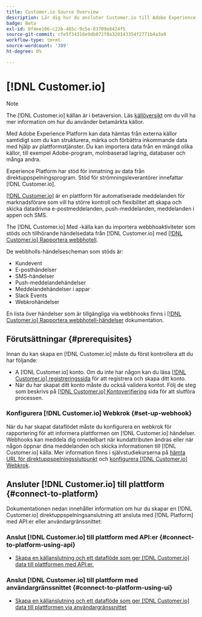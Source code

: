 ```yaml
---
title: Customer.io Source Overview
description: Lär dig hur du ansluter Customer.io till Adobe Experience Platform med hjälp av API:er eller användargränssnittet genom att utnyttja webbhooks
badge: Beta
exl-id: 0f4ee106-c22b-465c-9c5e-83709e8424f5
source-git-commit: cfe5f34316e9db072f0a320143354f2771b4a3a9
workflow-type: tm+mt
source-wordcount: '389'
ht-degree: 0%

---
```


# [!DNL Customer.io]

>[!NOTE]
>
>The [!DNL Customer.io] källan är i betaversion. Läs [källöversikt](../../home.md#terms-and-conditions) om du vill ha mer information om hur du använder betamärkta källor.

Med Adobe Experience Platform kan data hämtas från externa källor samtidigt som du kan strukturera, märka och förbättra inkommande data med hjälp av plattformstjänster. Du kan importera data från en mängd olika källor, till exempel Adobe-program, molnbaserad lagring, databaser och många andra.

Experience Platform har stöd för inmatning av data från direktuppspelningsprogram. Stöd för strömningsleverantörer innefattar [!DNL Customer.io].

[[!DNL Customer.io]](https://customer.io/) är en plattform för automatiserade meddelanden för marknadsförare som vill ha större kontroll och flexibilitet att skapa och skicka datadrivna e-postmeddelanden, push-meddelanden, meddelanden i appen och SMS.

The [!DNL Customer.io] Med -källa kan du importera webbhoaktiviteter som stöds och tillhörande händelsedata från [!DNL Customer.io] med [[!DNL Customer.io] Rapportera webbhotell](https://customer.io/docs/api/webhooks/).

De webbholls-händelsescheman som stöds är:

* Kundevent
* E-posthändelser
* SMS-händelser
* Push-meddelandehändelser
* Meddelandehändelser i appar
* Slack Events
* Webkrohändelser

En lista över händelser som är tillgängliga via webbhooks finns i [[!DNL Customer.io] Rapportera webbhotell-händelser](https://customer.io/docs/webhooks/#events) dokumentation.

## Förutsättningar {#prerequisites}

Innan du kan skapa en [!DNL Customer.io] måste du först kontrollera att du har följande:

* A [!DNL Customer.io] konto. Om du inte har någon kan du läsa [[!DNL Customer.io] registreringssida](https://fly.customer.io/signup) för att registrera och skapa ditt konto.
* När du har skapat ditt konto måste du också validera kontot. Följ de steg som beskrivs på [[!DNL Customer.io] Kontoverifiering](https://customer.io/docs/account-verification/) sida för att slutföra processen.

### Konfigurera [!DNL Customer.io] Webkrok {#set-up-webhook}

När du har skapat dataflödet måste du konfigurera en webkrok för rapportering för att informera plattformen om [!DNL Customer.io] händelser. Webhooks kan meddela dig omedelbart när kundattributen ändras eller när någon öppnar dina meddelanden och skicka informationen till [!DNL Customer.io] källa. Mer information finns i självstudiekurserna på [hämta URL för direktuppspelningsslutpunkt](../../tutorials/ui/create/marketing-automation/customerio-webhook.md#get-streaming-endpoint) och [konfigurera [!DNL Customer.io] Webkrok](../../tutorials/ui/create/marketing-automation/customerio-webhook.md#set-up-webhook).

## Ansluter [!DNL Customer.io] till plattform {#connect-to-platform}

Dokumentationen nedan innehåller information om hur du skapar en [!DNL Customer.io] direktuppspelningsanslutning att ansluta med [!DNL Platform] med API:er eller användargränssnittet:

### Anslut [!DNL Customer.io] till plattform med API:er {#connect-to-platform-using-api}

* [Skapa en källanslutning och ett dataflöde som ger [!DNL Customer.io] data till plattformen med API:er.](../../tutorials/api/create/marketing-automation/customerio-webhook.md)

### Anslut [!DNL Customer.io] till plattform med användargränssnittet {#connect-to-platform-using-ui}

* [Skapa en källanslutning och ett dataflöde som ger [!DNL Customer.io] data till plattformen via användargränssnittet](../../tutorials/ui/create/marketing-automation/customerio-webhook.md)
